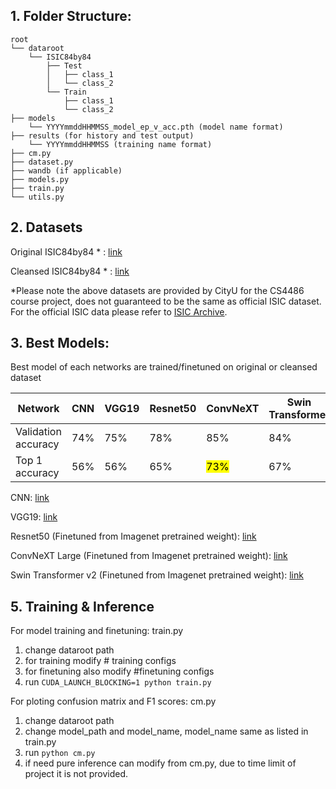 <h2>1. Folder Structure:</h2> 

```
root
└── dataroot
    └── ISIC84by84
        ├── Test
        │   ├── class_1
        │   └── class_2
        └── Train
            ├── class_1
            └── class_2
├── models
    └── YYYYmmddHHMMSS_model_ep_v_acc.pth (model name format)
├── results (for history and test output)
    └── YYYYmmddHHMMSS (training name format)
├── cm.py
├── dataset.py 
├── wandb (if applicable)
├── models.py
├── train.py
└── utils.py
```

<h2>2. Datasets</h2>  



Original ISIC84by84 * : [link](https://portland-my.sharepoint.com/:u:/g/personal/szfung9-c_my_cityu_edu_hk/ERZovvPIWtJHtDzDMr6qjcMB-e-1LD91YhZ2jZXQ9DjjlQ?e=AjCdJ6)

Cleansed ISIC84by84 * : [link](https://drive.google.com/file/d/1WYQ3FPrdfN4c6FLp9_f_wQNZe4D2wHMo/view?usp=sharing)

*Please note the above datasets are provided by CityU for the CS4486 course project, does not guaranteed to be the same as official ISIC dataset.  
 For the official ISIC data please refer to [ISIC Archive](https://www.isic-archive.com/#!/topWithHeader/wideContentTop/main).

<h2>3. Best Models:</h2> 

Best model of each networks are trained/finetuned on original or cleansed dataset

|Network| CNN | VGG19 | Resnet50 | ConvNeXT | Swin Transformer |  
|-------|-----|-------|----------|----------|------------------|  
|Validation accuracy | 74% | 75% | 78% | 85% | 84% |  
|Top 1 accuracy | 56% | 56% | 65% | <mark>73%</mark> | 67% |  

CNN: [link](https://portland-my.sharepoint.com/:u:/g/personal/szfung9-c_my_cityu_edu_hk/ESHombM__v1LiuUuGdtUpLcBB_Xi-ojziah5jdyTchR5Bg?e=2cvISS)

VGG19: [link](https://portland-my.sharepoint.com/:u:/g/personal/szfung9-c_my_cityu_edu_hk/EdxUBmfARNZIpP_CsexoH9AB1dBcGb-KJ8FwuzH0qlgZyQ?e=xsEQ18)

Resnet50  (Finetuned from Imagenet pretrained weight): [link](https://portland-my.sharepoint.com/:u:/g/personal/szfung9-c_my_cityu_edu_hk/ERXEZIn1NehFjOzuGbr7P8ABnt35KIR23vtRiMa-lhXx2A?e=K6A4Bv)

ConvNeXT Large (Finetuned from Imagenet pretrained weight): [link](https://portland-my.sharepoint.com/:u:/g/personal/szfung9-c_my_cityu_edu_hk/EbrnGWzNGdtKtuk_zuGqLv8BGzBG_yDsjH6pBsLGCrPkMA?e=j24kHt)

Swin Transformer v2 (Finetuned from Imagenet pretrained weight): [link](https://portland-my.sharepoint.com/:u:/g/personal/szfung9-c_my_cityu_edu_hk/EW2aLbpq_3pIoZD073MIsyQBZkL0bcxSfIAuMFV-MdyzCQ?e=h4zQ9b)


<h2>5. Training & Inference</h2>  

For model training and finetuning:
train.py
1. change dataroot path 
2. for training modify # training configs 
3. for finetuning also modify #finetuning configs 
4. run ```CUDA_LAUNCH_BLOCKING=1 python train.py ``` 

For ploting confusion matrix and F1 scores:
cm.py
1. change dataroot path
2. change model_path and model_name, model_name same as listed in train.py
3. run ```python cm.py ```
4. if need pure inference can modify from cm.py, due to time limit of project it is not provided.
